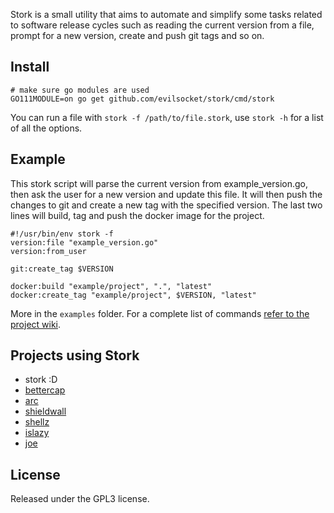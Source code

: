 Stork is a small utility that aims to automate and simplify some tasks related to software release cycles such as 
reading the current version from a file, prompt for a new version, create and push git tags and so on.

## Install

    # make sure go modules are used
    GO111MODULE=on go get github.com/evilsocket/stork/cmd/stork

You can run a file with `stork -f /path/to/file.stork`, use `stork -h` for a list of all the options.

## Example

This stork script will parse the current version from example_version.go, then ask the user for a new version and update
this file. It will then push the changes to git and create a new tag with the specified version. The last two lines 
will build, tag and push the docker image for the project.

    #!/usr/bin/env stork -f
    version:file "example_version.go"
    version:from_user

    git:create_tag $VERSION

    docker:build "example/project", ".", "latest"
    docker:create_tag "example/project", $VERSION, "latest"

More in the `examples` folder. For a complete list of commands [refer to the project wiki](https://github.com/evilsocket/stork/wiki/Commands).

## Projects using Stork

* stork :D
* [bettercap](https://github.com/bettercap/bettercap)
* [arc](https://github.com/evilsocket/arc)
* [shieldwall](https://github.com/evilsocket/shieldwall)
* [shellz](https://github.com/evilsocket/shellz)
* [islazy](https://github.com/evilsocket/islazy)
* [joe](https://github.com/evilsocket/joe)

## License

Released under the GPL3 license.
